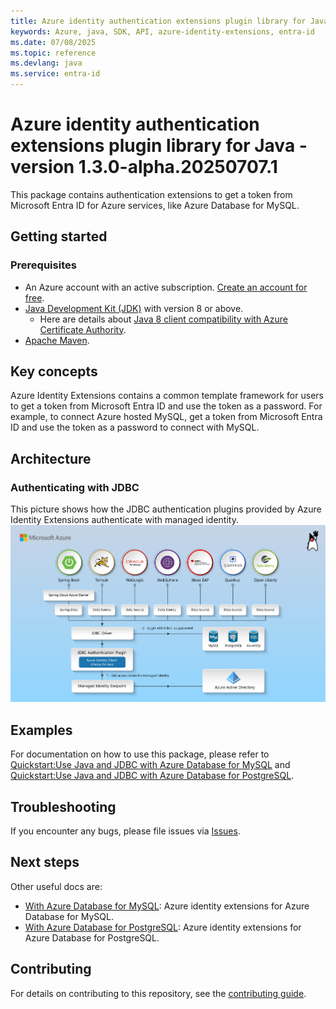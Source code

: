 ```yaml
---
title: Azure identity authentication extensions plugin library for Java
keywords: Azure, java, SDK, API, azure-identity-extensions, entra-id
ms.date: 07/08/2025
ms.topic: reference
ms.devlang: java
ms.service: entra-id
---
```

# Azure identity authentication extensions plugin library for Java - version 1.3.0-alpha.20250707.1 


This package contains authentication extensions to get a token from Microsoft Entra ID for Azure services, like Azure Database for MySQL.

## Getting started

### Prerequisites

- An Azure account with an active subscription. [Create an account for free](https://azure.microsoft.com/free/).
- [Java Development Kit (JDK)][jdk] with version 8 or above.
  - Here are details about [Java 8 client compatibility with Azure Certificate Authority](https://learn.microsoft.com/azure/security/fundamentals/azure-ca-details?tabs=root-and-subordinate-cas-list#client-compatibility-for-public-pkis).
- [Apache Maven](https://maven.apache.org/download.cgi).

## Key concepts

Azure Identity Extensions contains a common template framework for users to get a token from Microsoft Entra ID and
use the token as a password. For example, to connect Azure hosted MySQL, get a token from Microsoft Entra ID and use the
token as a password to connect with MySQL.

## Architecture

### Authenticating with JDBC

This picture shows how the JDBC authentication plugins provided by Azure Identity Extensions authenticate with managed identity.
![Architecture](https://raw.githubusercontent.com/Azure/azure-sdk-for-java/main/sdk/identity/azure-identity-extensions/img/passwordless-connections-from-java-apps-to-data-services.jpg)

## Examples
For documentation on how to use this package, please refer to [Quickstart:Use Java and JDBC with Azure Database for MySQL](https://aka.ms/passwordless/quickstart/mysql) and [Quickstart:Use Java and JDBC with Azure Database for PostgreSQL](https://aka.ms/passwordless/quickstart/postgresql).


## Troubleshooting
If you encounter any bugs, please file issues via [Issues](https://github.com/Azure/azure-sdk-for-java/issues).

## Next steps
Other useful docs are:
* [With Azure Database for MySQL][azure-identity-extensions-jdbc-mysql]:  Azure identity extensions for Azure Database for MySQL.
* [With Azure Database for PostgreSQL][azure-identity-extensions-jdbc-postgresql]:  Azure identity extensions for Azure Database for PostgreSQL.


## Contributing

For details on contributing to this repository, see the [contributing guide](https://github.com/Azure/azure-sdk-for-java/blob/main/CONTRIBUTING.md).

<!-- LINKS -->
[jdk]: https://learn.microsoft.com/java/azure/jdk/
[azure-identity-extensions-jdbc-mysql]: https://github.com/Azure/azure-sdk-for-java/tree/main/sdk/identity/azure-identity-extensions/Azure-Database-for-MySQL-README.md
[azure-identity-extensions-jdbc-postgresql]: https://github.com/Azure/azure-sdk-for-java/tree/main/sdk/identity/azure-identity-extensions/Azure-Database-for-PostgreSQL-README.md

